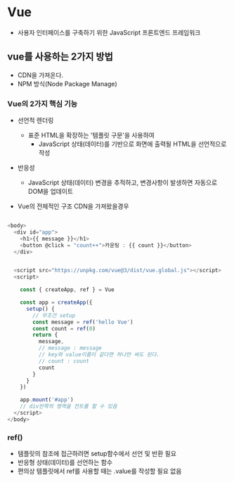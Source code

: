 # Vue

- 사용자 인터페이스를 구축하기 위한 JavaScript 프론트엔드 프레임워크

## vue를 사용하는 2가지 방법
- CDN을 가져온다.
- NPM 방식(Node Package Manage)


### Vue의 2가지 핵심 기능
- 선언적 렌더링
  - 표준 HTML을 확장하는 '템플릿 구문'을 사용하여
    - JavaScript 상태(데이터)를 기반으로 화면에 출력될 HTML을 선언적으로 작성

- 반응성
  - JavaScript 상태(데이터) 변경을 추적하고, 변경사항이 발생하면 자동으로 DOM을 업데이트

- Vue의 전체적인 구조 CDN을 가져왔을경우
```js

<body>
  <div id="app">
    <h1>{{ message }}</h1>
    <button @click = "count++">카운팅 : {{ count }}</button>
  </div>


  <script src="https://unpkg.com/vue@3/dist/vue.global.js"></script>
  <script>

    const { createApp, ref } = Vue

    const app = createApp({
      setup() { 
        // 무조건 setup
        const message = ref('hello Vue')
        const count = ref(0)
        return {
          message,
          // message : message
          // key와 value이름이 같다면 하나만 써도 된다.
          // count : count
          count
        }
      }
    })

    app.mount('#app')
    // div안쪽의 영역을 컨트롤 할 수 있음
  </script>
</body>

```


### ref()
- 템플릿의 참조에 접근하려면 setup함수에서 선언 및 반환 필요
- 반응형 상태(데이터)를 선언하는 함수
- 편의상 템플릿에서 ref를 사용할 때는 .value를 작성할 필요 없음